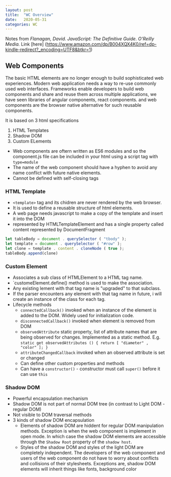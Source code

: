 ```yaml
---
layout: post
title:  "WC Overview"
date:   2020-05-31
categories: WC
---
```

Notes from *Flanagan, David. JavaScript: The Definitive Guide. O'Reilly Media.* Link [here] (https://www.amazon.com/dp/B004XQX4K0/ref=dp-kindle-redirect?_encoding=UTF8&btkr=1)
 

## Web Components

The basic HTML elements are no longer enough to build sophisticated web experiences. Modern web application needs a way to re-use commonly used web interfaces. Frameworks enable developers to build web components and share and reuse them across multiple applications, we have seen libraries of angular components, react components. and web components are the browser native alternative for such reusable components.

It is based on 3 html specifications

1. HTML Templates
2. Shadow DOM
3. Custom ELements

- Web components are oftern written as ES6 modules and so the component.js file can be included in your html using a script tag with `type=module`
- The name of the web component should have a hyphen to avoid any name conflict with future native elements.
- Cannot be defined with self-closing tags

### HTML Template

- `<template>` tag and its chidren are never rendered by the web browser.
- It is used to define a reusable structure of html elements.
- A web page needs javascript to make a copy of the template and insert it into the DOM
- represented by HTMLTemplateElement and has a single property called content represented by DocumentFragment

```js
let tableBody = document . querySelector ( "tbody" ); 
let template = document . querySelector ( "#row" ); 
let clone = template . content . cloneNode ( true ); 
tableBody.append(clone)
```

### Custom Element

- Associates a sub class of HTMLElement to a HTML tag name.
- `customeElement.define() method is used to make the association.
- Any existing lement with that tag name is "upgraded" to that subclass.
- If the parser encounters any element with that tag name in future, i will create an instance of the class for each tag.
- Lifecycle methods
  - `connectedCallback()` invoked when an instance of the element is added to the DOM. Widely used for initialization code.
  - `disconnectedCallback()` invoked when element is removed from DOM
  - `observedAttribute` static property, list of attribute names that are being observed for changes. Implemented as a static method. E.g. `static get observedAttributes () { return [ "diameter" , "color" ]; } `
  - `attributeChangedCallback` invoked when an observed attribute is set or changed
  - Can define other custom properties and methods
  - Can have a `constructor()` - constructor must call `super()` before it can use `this`

### Shadow DOM

- Powerful encapsulation mechanism
- Shadow DOM is not part of normal DOM tree (in contrast to Light DOM - regular DOM)
- Not visible to DOM traversal methods
- 3 kinds of shadow DOM encapsulation
  - Elements of shadow DOM are hiddent for regular DOM manipulation methods. Exception is when the web component is implement in open mode. In which case the shadow DOM elements are accessible through the `Shadow Root` property of the `shadow host`.
  - Styles of the shadow DOM and styles of the light DOM are completely independent. The developers of the web component and users of the web component do not have to worry about conflicts and collisions of their stylesheets. Exceptions are, shadow DOM elements will inherit things like fonts, background color